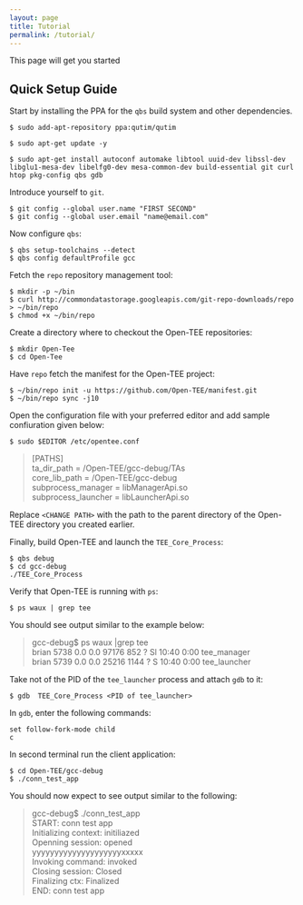 ```yaml
---
layout: page
title: Tutorial
permalink: /tutorial/
---
```


This page will get you started

## Quick Setup Guide

Start by installing the PPA for the `qbs` build system and other dependencies.

    $ sudo add-apt-repository ppa:qutim/qutim

    $ sudo apt-get update -y

    $ sudo apt-get install autoconf automake libtool uuid-dev libssl-dev libglu1-mesa-dev libelfg0-dev mesa-common-dev build-essential git curl htop pkg-config qbs gdb


Introduce yourself to `git`. 

    $ git config --global user.name "FIRST SECOND"
    $ git config --global user.email "name@email.com"


Now configure `qbs`:

    $ qbs setup-toolchains --detect
    $ qbs config defaultProfile gcc


Fetch the `repo` repository management tool:

	$ mkdir -p ~/bin
    $ curl http://commondatastorage.googleapis.com/git-repo-downloads/repo > ~/bin/repo
    $ chmod +x ~/bin/repo


Create a directory where to checkout the Open-TEE repositories:

    $ mkdir Open-Tee
    $ cd Open-Tee

Have `repo` fetch the manifest for the Open-TEE project:

    $ ~/bin/repo init -u https://github.com/Open-TEE/manifest.git
    $ ~/bin/repo sync -j10

Open the configuration file with your preferred editor and add sample confiuration given below:

    $ sudo $EDITOR /etc/opentee.conf

> [PATHS]  
> ta_dir_path = <CHANGE PATH>/Open-TEE/gcc-debug/TAs  
> core_lib_path = <CHANGE PATH>/Open-TEE/gcc-debug  
> subprocess_manager = libManagerApi.so  
> subprocess_launcher = libLauncherApi.so  

Replace `<CHANGE PATH>` with the path to the parent directory of the Open-TEE directory you created earlier.

Finally, build Open-TEE and launch the `TEE_Core_Process`:

    $ qbs debug
    $ cd gcc-debug
    ./TEE_Core_Process

Verify that Open-TEE is running with `ps`:  

    $ ps waux | grep tee

You should see output similar to the example below:

> gcc-debug$ ps waux |grep tee  
> brian     5738  0.0  0.0  97176   852 ?        Sl   10:40   0:00 tee_manager  
> brian     5739  0.0  0.0  25216  1144 ?        S    10:40   0:00 tee_launcher  

Take not of the PID of the `tee_launcher` process and attach `gdb` to it:

    $ gdb  TEE_Core_Process <PID of tee_launcher>

In `gdb`, enter the following commands: 

    set follow-fork-mode child
    c

In second terminal run the client application:

	$ cd Open-TEE/gcc-debug
    $ ./conn_test_app

You should now expect to see output similar to the following:

> gcc-debug$ ./conn_test_app  
> START: conn test app  
> Initializing context: initiliazed  
> Openning session: opened  
> yyyyyyyyyyyyyyyyyyyyxxxxx  
> Invoking command: invoked  
> Closing session: Closed  
> Finalizing ctx: Finalized  
> END: conn test app

